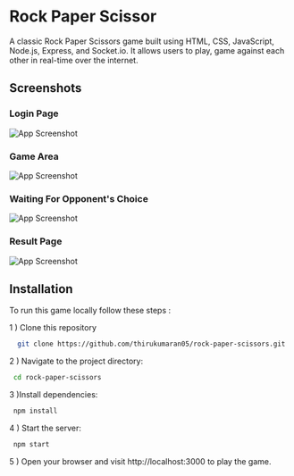 
# Rock Paper Scissor

A classic Rock Paper Scissors game built using HTML, CSS, JavaScript, Node.js, Express, and Socket.io. It allows users to play, game against each other in real-time over the internet.

## Screenshots 

### Login Page
![App Screenshot](https://github.com/thirukumaran05/Rock-Paper-Scissor/blob/main/images/Login.png?raw=true)

### Game Area
![App Screenshot](https://github.com/thirukumaran05/Rock-Paper-Scissor/blob/main/images/demo.png?raw=true)

### Waiting For Opponent's Choice
![App Screenshot](https://github.com/thirukumaran05/Rock-Paper-Scissor/blob/main/images/waiting.png?raw=true)

### Result Page
![App Screenshot](https://github.com/thirukumaran05/Rock-Paper-Scissor/blob/main/images/winner.png?raw=true)

## Installation

To run this game locally follow these steps :

1   ) Clone this repository
```bash
  git clone https://github.com/thirukumaran05/rock-paper-scissors.git
```

2 ) Navigate to the project directory:
```bash
 cd rock-paper-scissors
```

3 )Install dependencies:
```bash
 npm install
```

4 ) Start the server:
```bash
 npm start
```

5 ) Open your browser and visit http://localhost:3000 to play the game.



